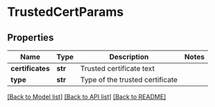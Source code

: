# TrustedCertParams

## Properties
Name | Type | Description | Notes
------------ | ------------- | ------------- | -------------
**certificates** | **str** | Trusted certificate text | 
**type** | **str** | Type of the trusted certificate | 

[[Back to Model list]](../README.md#documentation-for-models) [[Back to API list]](../README.md#documentation-for-api-endpoints) [[Back to README]](../README.md)


